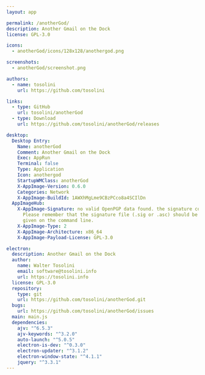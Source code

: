 ```yaml
---
layout: app

permalink: /anotherGod/
description: Another Gmail on the Dock
license: GPL-3.0

icons:
  - anotherGod/icons/128x128/anothergod.png

screenshots:
  - anotherGod/screenshot.png

authors:
  - name: tosolini
    url: https://github.com/tosolini

links:
  - type: GitHub
    url: tosolini/anotherGod
  - type: Download
    url: https://github.com/tosolini/anotherGod/releases

desktop:
  Desktop Entry:
    Name: anotherGod
    Comment: Another Gmail on the Dock
    Exec: AppRun
    Terminal: false
    Type: Application
    Icon: anothergod
    StartupWMClass: anotherGod
    X-AppImage-Version: 0.6.0
    Categories: Network
    X-AppImage-BuildId: 1AWXhMgLme9CBzPCco8a4SCIlDn
  AppImageHub:
    X-AppImage-Signature: no valid OpenPGP data found. the signature could not be verified.
      Please remember that the signature file (.sig or .asc) should be the first file
      given on the command line.
    X-AppImage-Type: 2
    X-AppImage-Architecture: x86_64
    X-AppImage-Payload-License: GPL-3.0

electron:
  description: Another Gmail on the Dock
  author:
    name: Walter Tosolini
    email: software@tosolini.info
    url: https://tosolini.info
  license: GPL-3.0
  repository:
    type: git
    url: https://github.com/tosolini/anotherGod.git
  bugs:
    url: https://github.com/tosolini/anotherGod/issues
  main: main.js
  dependencies:
    ajv: "^6.5.3"
    ajv-keywords: "^3.2.0"
    auto-launch: "^5.0.5"
    electron-is-dev: "^0.3.0"
    electron-updater: "^3.1.2"
    electron-window-state: "^4.1.1"
    jquery: "^3.3.1"
---
```

